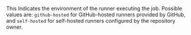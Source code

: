 This Indicates the environment of the runner executing the job. Possible values are: `github-hosted` for GitHub-hosted runners provided by GitHub, and `self-hosted` for self-hosted runners configured by the repository owner.
